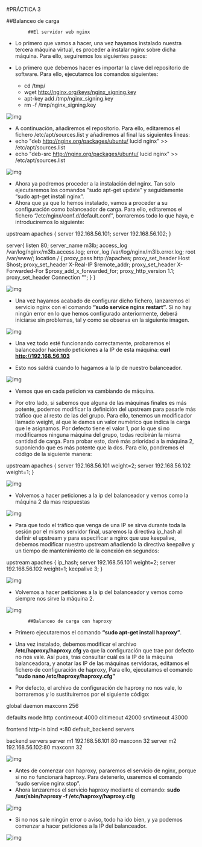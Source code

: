#PRÁCTICA 3

##Balanceo de carga

			##El servidor web nginx
* Lo primero que vamos a hacer, una vez hayamos instalado nuestra tercera máquina
  virtual, es proceder a instalar nginx sobre dicha máquina. Para ello, seguiremos los
  siguientes pasos:

* Lo primero que debemos hacer es importar la clave del repositorio de software.
  Para ello, ejecutamos los comandos siguientes:
   * cd /tmp/
   * wget http://nginx.org/keys/nginx_signing.key
   * apt-key add /tmp/nginx_signing.key
   * rm -f /tmp/nginx_signing.key

![img](https://github.com/aserranogomez/SWAP14-15/blob/master/Imagenes/Practica%203/maquina%203/1.jpg)


* A continuación, añadiremos el repositorio. Para ello, editaremos el fichero
	/etc/apt/sources.list y añadiremos al final las siguientes líneas:
* echo "deb http://nginx.org/packages/ubuntu/ lucid nginx" >> /etc/apt/sources.list
* echo "deb-src http://nginx.org/packages/ubuntu/ lucid nginx" >> /etc/apt/sources.list

![img](https://github.com/aserranogomez/SWAP14-15/blob/master/Imagenes/Practica%203/maquina%203/2.png)

* Ahora ya podremos proceder a la instalación del nginx. Tan solo ejecutaremos
  los comandos “sudo apt-get update” y seguidamente “sudo apt-get install nginx”.
* Ahora que ya que lo hemos instalado, vamos a proceder a su configuración como
  balanceador de carga. Para ello, editaremos el fichero “/etc/nginx/conf.d/default.conf”,
  borraremos todo lo que haya, e introduciremos lo siguiente:

upstream apaches {
	server 192.168.56.101;
	server 192.168.56.102;
}

server{
	listen 80;
	server_name m3lb;
	access_log /var/log/nginx/m3lb.access.log;
	error_log /var/log/nginx/m3lb.error.log;
	root /var/www/;
	location /
	{
		proxy_pass http://apaches;
		proxy_set_header Host $host;
		proxy_set_header X-Real-IP $remote_addr;
		proxy_set_header	X-Forwarded-For
		$proxy_add_x_forwarded_for;
		proxy_http_version 1.1;
		proxy_set_header Connection "";
	}
}

![img](https://github.com/aserranogomez/SWAP14-15/blob/master/Imagenes/Practica%203/maquina%203/3.png)

* Una vez hayamos acabado de configurar dicho fichero, lanzaremos el servicio nginx
con el comando **“sudo service nginx restart”.** Si no hay ningún error en lo que hemos
configurado anteriormente, deberá iniciarse sin problemas, tal y como se observa en la
siguiente imagen.

![img](https://github.com/aserranogomez/SWAP14-15/blob/master/Imagenes/Practica%203/maquina%203/4.png)

* Una vez todo esté funcionando correctamente, probaremos el balanceador haciendo
  peticiones a la IP de esta máquina:
  **curl http://192.168.56.103**

* Esto nos saldrá cuando lo hagamos a la Ip de nuestro balanceador.

![img](https://github.com/aserranogomez/SWAP14-15/blob/master/Imagenes/Practica%203/maquina%203/5.png)

* Vemos que en cada peticion va cambiando de máquina.

* Por otro lado, si sabemos que alguna de las máquinas finales es más potente, podemos
  modificar la definición del upstream para pasarle más tráfico que al resto de las del
  grupo. Para ello, tenemos un modificador llamado weight, al que le damos un valor
  numérico que indica la carga que le asignamos. Por defecto tiene el valor 1, por lo que
  si no modificamos ninguna máquina del grupo, todas recibirán la misma cantidad de
  carga. Para probar esto, daré más prioridad a la máquina 2, suponiendo que es más
  potente que la dos. Para ello, pondremos el código de la siguiente manera:

upstream apaches {
	server 192.168.56.101 weight=2;
	server 192.168.56.102 weight=1;
}

![img](https://github.com/aserranogomez/SWAP14-15/blob/master/Imagenes/Practica%203/maquina%203/6.png)

* Volvemos a hacer peticiones a la ip del balanceador y vemos como la máquina 2 da mas respuestas

![img](https://github.com/aserranogomez/SWAP14-15/blob/master/Imagenes/Practica%203/maquina%203/7.png)

* Para que todo el tráfico que venga de una IP se sirva durante toda la sesión por el
  mismo servidor final, usaremos la directiva ip_hash al definir el upstream y para especificar a nginx 
  que use keepalive, debemos modificar nuestro upstream añadiendo la directiva keepalive y un tiempo de 
  mantenimiento de la conexión en segundos:

upstream apaches {
	ip_hash;
	server 192.168.56.101 weight=2;
	server 192.168.56.102 weight=1;
	keepalive 3;
}

![img](https://github.com/aserranogomez/SWAP14-15/blob/master/Imagenes/Practica%203/maquina%203/8.png)

* Volvemos a hacer peticiones a la ip del balanceador y vemos como siempre nos sirve la máquina 2.

![img](https://github.com/aserranogomez/SWAP14-15/blob/master/Imagenes/Practica%203/maquina%203/9.png)

			##Balanceo de carga con haproxy
* Primero ejecutaremos el comando **“sudo apt-get install haproxy”**.
* Una vez instalado, debemos modificar el archivo **/etc/haproxy/haproxy.cfg** ya que la
  configuración que trae por defecto no nos vale. Así pues, tras consultar cuál es la IP de
  la máquina balanceadora, y anotar las IP de las máquinas servidoras, editamos el fichero
  de configuración de haproxy, Para ello, ejecutamos el comando **“sudo nano /etc/haproxy/haproxy.cfg”**

* Por defecto, el archivo de configuración de haproxy no nos vale, lo borraremos y lo
sustituiremos por el siguiente código:

global
	daemon
	maxconn 256

defaults
	mode http
	contimeout 4000
	clitimeout 42000
	srvtimeout 43000

frontend http-in
	bind *:80
	default_backend servers

backend servers
	server m1 192.168.56.101:80 maxconn 32
	server m2 192.168.56.102:80 maxconn 32
 
![img](https://github.com/aserranogomez/SWAP14-15/blob/master/Imagenes/Practica%203/maquina%203/10.png)

* Antes de comenzar con haproxy, pararemos el servicio de nginx, porque si no no funcionará haproxy. 
  Para detenerlo, usaremos el comando “sudo service nginx stop”.
* Ahora lanzaremos el servicio haproxy mediante el comando:
  **sudo /usr/sbin/haproxy -f /etc/haproxy/haproxy.cfg**

![img](https://github.com/aserranogomez/SWAP14-15/blob/master/Imagenes/Practica%203/maquina%203/11.png)

* Si no nos sale ningún error o aviso, todo ha ido bien, y ya podemos comenzar a hacer peticiones a la IP del balanceador.

![img](https://github.com/aserranogomez/SWAP14-15/blob/master/Imagenes/Practica%203/maquina%203/12.png)
